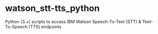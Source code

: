 # watson_stt-tts_python
Python (3.+) scripts to access IBM Watson Speech-To-Text (STT) & Text-To-Speech (TTS) endpoints
